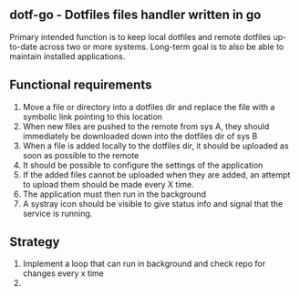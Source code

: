 dotf-go - Dotfiles files handler written in go
-------------------------------------
Primary intended function is to keep local dotfiles and remote dotfiles up-to-date
across two or more systems. Long-term goal is to also be able to maintain
installed applications.

Functional requirements
-----------------------
1. Move a file or directory into a dotfiles dir and replace the file with a symbolic link pointing to this location
2. When new files are pushed to the remote from sys A, they should immediately be downloaded down into the dotfiles dir of sys B
3. When a file is added locally to the dotfiles dir, it should be uploaded as soon as possible to the remote
4. It should be possible to configure the settings of the application
5. If the added files cannot be uploaded when they are added, an attempt to upload them should be made every X time.
6. The application must then run in the background
7. A systray icon should be visible to give status info and signal that the service is running.


Strategy
--------
1. Implement a loop that can run in background and check repo for changes every x time
2. 

